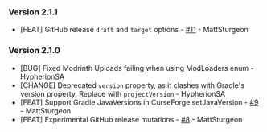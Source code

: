 ### Version 2.1.1

* [FEAT] GitHub release `draft` and `target` options - [#11](https://github.com/firstdarkdev/modpublisher/pull/11) - MattSturgeon

### Version 2.1.0

* [BUG] Fixed Modrinth Uploads failing when using ModLoaders enum - HypherionSA
* [CHANGE] Deprecated `version` property, as it clashes with Gradle's version property. Replace with `projectVersion` - HypherionSA
* [FEAT] Support Gradle JavaVersions in CurseForge setJavaVersion - [#9](https://github.com/firstdarkdev/modpublisher/pull/9) - MattSturgeon
* [FEAT] Experimental GitHub release mutations - [#8](https://github.com/firstdarkdev/modpublisher/pull/8) - MattSturgeon